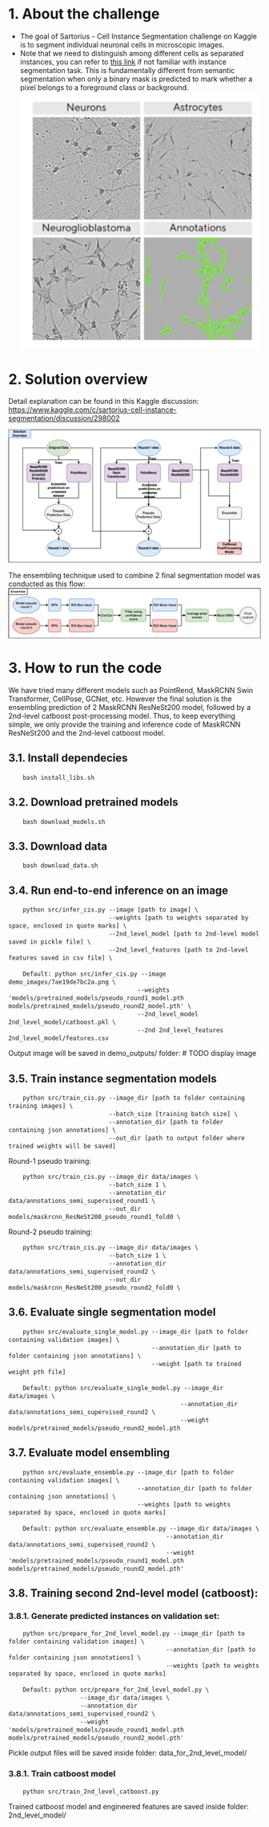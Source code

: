# 1. About the challenge
- The goal of Sartorius - Cell Instance Segmentation challenge on Kaggle is to segment individual neuronal cells in microscopic images. 
- Note that we need to distinguish among different cells as separated instances, you can refer to [this link](https://serengetitech.com/tech/deep-learning-instance-segmentation/) if not familiar with instance segmentation task. This is fundamentally different from semantic segmentation when only a binary mask is predicted to mark whether a pixel belongs to a foreground class or background. 
![Challenge image](/materials/challenge_img.png "Image taken from the challenge homepage")


# 2. Solution overview
Detail explanation can be found in this Kaggle discussion: https://www.kaggle.com/c/sartorius-cell-instance-segmentation/discussion/298002

![Solution Overview](/materials/Overview.jpg "Overview of our solution")

The ensembling technique used to combine 2 final segmentation model was conducted as this flow:
![Ensemble](/materials/EnsembleFlow2.jpg "Ensembling technique")

# 3. How to run the code
We have tried many different models such as PointRend, MaskRCNN Swin Transformer, CellPose, GCNet, etc. However the final solution is the ensembling prediction of 2 MaskRCNN ResNeSt200 model, followed by a 2nd-level catboost post-processing model. Thus, to keep everything simple, we only provide the training and inference code of MaskRCNN ResNeSt200 and the 2nd-level catboost model.
## 3.1. Install dependecies
````
    bash install_libs.sh
```` 
## 3.2. Download pretrained models
````
    bash download_models.sh
````
## 3.3. Download data
````
    bash download_data.sh
````
## 3.4. Run end-to-end inference on an image
````
    python src/infer_cis.py --image [path to image] \
                            --weights [path to weights separated by space, enclosed in quote marks] \
                            --2nd_level_model [path to 2nd-level model saved in pickle file] \
                            --2nd_level_features [path to 2nd-level features saved in csv file] \
    
    Default: python src/infer_cis.py --image demo_images/7ae19de7bc2a.png \
                                    --weights 'models/pretrained_models/pseudo_round1_model.pth models/pretrained_models/pseudo_round2_model.pth' \
                                    --2nd_level_model 2nd_level_model/catboost.pkl \
                                    --2nd 2nd_level_features 2nd_level_model/features.csv
````
Output image will be saved in demo_outputs/ folder: # TODO display image

## 3.5. Train instance segmentation models
````
    python src/train_cis.py --image_dir [path to folder containing training images] \
                            --batch_size [training batch size] \
                            --annotation_dir [path to folder containing json annotations] \
                            --out_dir [path to output folder where trained weights will be saved]
````

Round-1 pseudo training:
````
    python src/train_cis.py --image_dir data/images \
                            --batch_size 1 \
                            --annotation_dir data/annotations_semi_supervised_round1 \
                            --out_dir models/maskrcnn_ResNeSt200_pseudo_round1_fold0 \
````

Round-2 pseudo training:
````
    python src/train_cis.py --image_dir data/images \
                            --batch_size 1 \
                            --annotation_dir data/annotations_semi_supervised_round2 \
                            --out_dir models/maskrcnn_ResNeSt200_pseudo_round2_fold0 \
````
## 3.6. Evaluate single segmentation model
````
    python src/evaluate_single_model.py --image_dir [path to folder containing validation images] \
                                        --annotation_dir [path to folder containing json annotations] \
                                        --weight [path to trained weight pth file]

    Default: python src/evaluate_single_model.py --image_dir data/images \
                                                --annotation_dir data/annotations_semi_supervised_round2 \
                                                --weight models/pretrained_models/pseudo_round2_model.pth
````
## 3.7. Evaluate model ensembling
````
    python src/evaluate_ensemble.py --image_dir [path to folder containing validation images] \
                                    --annotation_dir [path to folder containing json annotations] \
                                    --weights [path to weights separated by space, enclosed in quote marks]

    Default: python src/evaluate_ensemble.py --image_dir data/images \
                                            --annotation_dir data/annotations_semi_supervised_round2 \
                                            --weight 'models/pretrained_models/pseudo_round1_model.pth models/pretrained_models/pseudo_round2_model.pth'
````
## 3.8. Training second 2nd-level model (catboost):
### 3.8.1. Generate predicted instances on validation set:
````
    python src/prepare_for_2nd_level_model.py --image_dir [path to folder containing validation images] \
                                            --annotation_dir [path to folder containing json annotations] \
                                            --weights [path to weights separated by space, enclosed in quote marks]

    Default: python src/prepare_for_2nd_level_model.py \
                    --image_dir data/images \
                    --annotation_dir data/annotations_semi_supervised_round2 \
                    --weight 'models/pretrained_models/pseudo_round1_model.pth models/pretrained_models/pseudo_round2_model.pth'
````
Pickle output files will be saved inside folder: data_for_2nd_level_model/
### 3.8.1. Train catboost model
````
    python src/train_2nd_level_catboost.py
````
Trained catboost model and engineered features are saved inside folder: 2nd_level_model/
